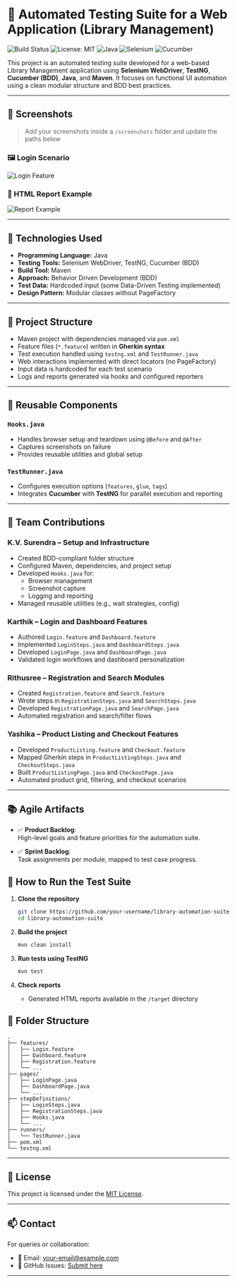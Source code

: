 
# 🧪 Automated Testing Suite for a Web Application (Library Management)

![Build Status](https://img.shields.io/badge/build-passing-brightgreen)
![License: MIT](https://img.shields.io/badge/license-MIT-blue.svg)
![Java](https://img.shields.io/badge/tech-Java-orange)
![Selenium](https://img.shields.io/badge/tested%20with-Selenium-brightgreen)
![Cucumber](https://img.shields.io/badge/BDD-Cucumber-9cf)

This project is an automated testing suite developed for a web-based Library Management application using **Selenium WebDriver**, **TestNG**, **Cucumber (BDD)**, **Java**, and **Maven**. It focuses on functional UI automation using a clean modular structure and BDD best practices.

---

## 📸 Screenshots

> Add your screenshots inside a `/screenshots` folder and update the paths below

### 🖼️ Login Scenario
![Login Feature](screenshots/login.png)

### 📄 HTML Report Example
![Report Example](screenshots/report.png)

---

## 🔧 Technologies Used

- **Programming Language:** Java  
- **Testing Tools:** Selenium WebDriver, TestNG, Cucumber (BDD)  
- **Build Tool:** Maven  
- **Approach:** Behavior Driven Development (BDD)  
- **Test Data:** Hardcoded input (some Data-Driven Testing implemented)  
- **Design Pattern:** Modular classes without PageFactory  

---

## 🧱 Project Structure

- Maven project with dependencies managed via `pom.xml`  
- Feature files (`*.feature`) written in **Gherkin syntax**  
- Test execution handled using `testng.xml` and `TestRunner.java`  
- Web interactions implemented with direct locators (no PageFactory)  
- Input data is hardcoded for each test scenario  
- Logs and reports generated via hooks and configured reporters  

---

## 🧩 Reusable Components

### `Hooks.java`

- Handles browser setup and teardown using `@Before` and `@After`
- Captures screenshots on failure
- Provides reusable utilities and global setup

### `TestRunner.java`

- Configures execution options (`features`, `glue`, `tags`)
- Integrates **Cucumber** with **TestNG** for parallel execution and reporting

---

## 👥 Team Contributions

### **K.V. Surendra** – Setup and Infrastructure

- Created BDD-compliant folder structure
- Configured Maven, dependencies, and project setup
- Developed `Hooks.java` for:
  - Browser management
  - Screenshot capture
  - Logging and reporting
- Managed reusable utilities (e.g., wait strategies, config)

### **Karthik** – Login and Dashboard Features

- Authored `Login.feature` and `Dashboard.feature`
- Implemented `LoginSteps.java` and `DashboardSteps.java`
- Developed `LoginPage.java` and `DashboardPage.java`
- Validated login workflows and dashboard personalization

### **Rithusree** – Registration and Search Modules

- Created `Registration.feature` and `Search.feature`
- Wrote steps in `RegistrationSteps.java` and `SearchSteps.java`
- Developed `RegistrationPage.java` and `SearchPage.java`
- Automated registration and search/filter flows

### **Yashika** – Product Listing and Checkout Features

- Developed `ProductListing.feature` and `Checkout.feature`
- Mapped Gherkin steps in `ProductListingSteps.java` and `CheckoutSteps.java`
- Built `ProductListingPage.java` and `CheckoutPage.java`
- Automated product grid, filtering, and checkout scenarios

---

## 📚 Agile Artifacts

- ✅ **Product Backlog**:  
  High-level goals and feature priorities for the automation suite.

- ✅ **Sprint Backlog**:  
  Task assignments per module, mapped to test case progress.


## 🚀 How to Run the Test Suite

1. **Clone the repository**
   ```bash
   git clone https://github.com/your-username/library-automation-suite.git
   cd library-automation-suite
2. **Build the project**

   ```bash
   mvn clean install
   ```

3. **Run tests using TestNG**

   ```bash
   mvn test
   ```

4. **Check reports**

   * Generated HTML reports available in the `/target` directory

## 📁 Folder Structure

```text
.
├── features/
│   ├── Login.feature
│   ├── Dashboard.feature
│   ├── Registration.feature
│   └── ...
├── pages/
│   ├── LoginPage.java
│   ├── DashboardPage.java
│   └── ...
├── stepDefinitions/
│   ├── LoginSteps.java
│   ├── RegistrationSteps.java
│   ├── Hooks.java
│   └── ...
├── runners/
│   └── TestRunner.java
├── pom.xml
└── testng.xml
```

---

## 🪪 License

This project is licensed under the [MIT License](LICENSE).

---

## 📫 Contact

For queries or collaboration:

* 📧 Email: [your-email@example.com](mailto:your-email@example.com)
* 💬 GitHub Issues: [Submit here](https://github.com/your-username/library-automation-suite/issues)

---





